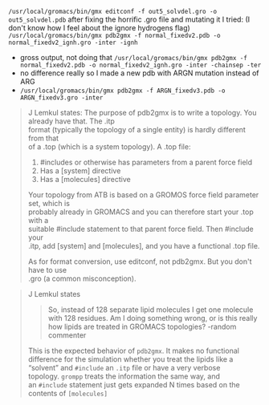 ```/usr/local/gromacs/bin/gmx editconf -f out5_solvdel.gro -o out5_solvdel.pdb```
after fixing the horrific .gro file and mutating it I tried: (I don't know how I feel about the ignore hydrogens flag)
```/usr/local/gromacs/bin/gmx pdb2gmx -f normal_fixedv2.pdb -o normal_fixedv2_ignh.gro -inter -ignh```
- gross output, not doing that
```/usr/local/gromacs/bin/gmx pdb2gmx -f normal_fixedv2.pdb -o normal_fixedv2_ignh.gro -inter -chainsep -ter```
- no difference really so I made a new pdb with ARGN mutation instead of ARG
- ```/usr/local/gromacs/bin/gmx pdb2gmx -f ARGN_fixedv3.pdb -o ARGN_fixedv3.gro -inter```



> J Lemkul states: 
> The purpose of pdb2gmx is to write a topology. You already have that. The .itp  
> format (typically the topology of a single entity) is hardly different from that  
> of a .top (which is a system topology). A .top file:  
>   
> 1. #includes or otherwise has parameters from a parent force field  
> 2. Has a [system] directive  
> 3. Has a [molecules] directive  
>   
> Your topology from ATB is based on a GROMOS force field parameter set, which is  
> probably already in GROMACS and you can therefore start your .top with a  
> suitable #include statement to that parent force field. Then #include your  
> .itp, add [system] and [molecules], and you have a functional .top file.  
>   
> As for format conversion, use editconf, not pdb2gmx. But you don't have to use  
> .gro (a common misconception).

> J Lemkul states
> > So, instead of 128 separate lipid molecules I get one molecule with 128 residues. Am I doing something wrong, or is this really how lipids are treated in GROMACS topologies?
> > -random commenter
>
> This is the expected behavior of `pdb2gmx`. It makes no functional difference for the simulation whether you treat the lipids like a “solvent” and `#include` an `.itp` file or have a very verbose topology. `grompp` treats the information the same way, and an `#include` statement just gets expanded N times based on the contents of `[molecules]`
> 